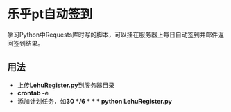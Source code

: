 # 乐乎pt自动签到
学习Python中Requests库时写的脚本，可以挂在服务器上每日自动签到并邮件返回签到结果。

## 用法
* 上传**LehuRegister.py**到服务器目录
* **crontab -e**
* 添加计划任务，如**30 \*/6 * * * python LehuRegister.py**